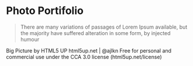 # Photo Portifolio

>There are many variations of passages of Lorem Ipsum available, but the majority have suffered alteration in some form, by injected humour

Big Picture by HTML5 UP
html5up.net | @ajlkn
Free for personal and commercial use under the CCA 3.0 license (html5up.net/license)
